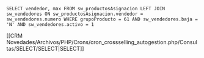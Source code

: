`SELECT vendedor, max FROM sw_productosAsignacion LEFT JOIN sw_vendedores ON sw_productosAsignacion.vendedor = sw_vendedores.numero WHERE grupoProducto = 61 AND sw_vendedores.baja = 'N' AND sw_vendedores.activo = 1`

[[CRM Novedades/Archivos/PHP/Crons/cron_crossselling_autogestion.php/Consultas/SELECT/SELECT|SELECT]]